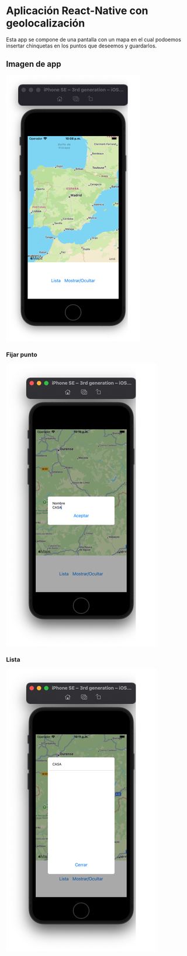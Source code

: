 # Aplicación React-Native con geolocalización

Esta app se compone de una pantalla con un mapa en el cual podoemos insertar chinquetas en los puntos que deseemos y guardarlos.

## Imagen de app
![app](./img/home.png)  

### Fijar punto
![app](./img/punto.png)

### Lista 
![app](./img/lista.png)